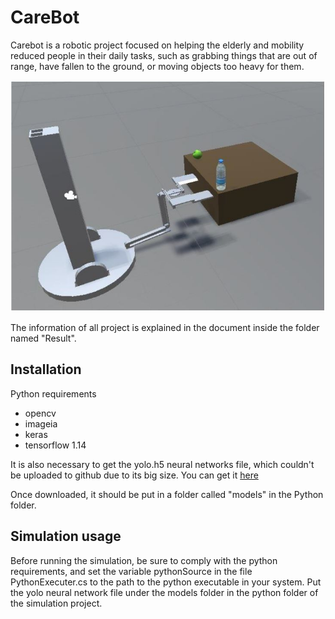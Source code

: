 # CareBot
Carebot is a robotic project focused on helping the elderly and mobility reduced people in their daily tasks, such as grabbing things that are out of range, have fallen to the ground, or moving objects too heavy for them.

![alt text](https://github.com/larovi99/CareBot/blob/main/images/robot_image.JPG)

The information of all project is explained in the document inside the folder named "Result".

## Installation
Python requirements
- opencv
- imageia
- keras
- tensorflow 1.14

It is also necessary to get the yolo.h5 neural networks file, which couldn't be uploaded to github due to its big size. You can get it [here](https://drive.google.com/open?id=1cAPrnHMpSoOYay5PKQjfn5h6qHLlhf_f)

Once downloaded, it should be put in a folder called "models" in the Python folder.

## Simulation usage
Before running the simulation, be sure to comply with the python requirements, and set the variable pythonSource in the file PythonExecuter.cs to the path to the python executable in your system. Put the yolo neural network file under the models folder in the python folder of the simulation project.

